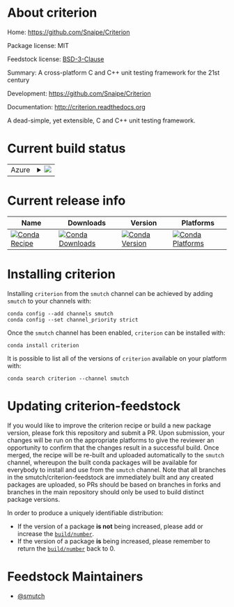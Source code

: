 About criterion
===============

Home: https://github.com/Snaipe/Criterion

Package license: MIT

Feedstock license: [BSD-3-Clause](https://github.com/smutch/criterion-feedstock/blob/main/LICENSE.txt)

Summary: A cross-platform C and C++ unit testing framework for the 21st century

Development: https://github.com/Snaipe/Criterion

Documentation: http://criterion.readthedocs.org

A dead-simple, yet extensible, C and C++ unit testing framework.


Current build status
====================


<table>
    
  <tr>
    <td>Azure</td>
    <td>
      <details>
        <summary>
          <a href="https://dev.azure.com/smutch/feedstock-builds/_build/latest?definitionId=3&branchName=main">
            <img src="https://dev.azure.com/smutch/feedstock-builds/_apis/build/status/criterion-feedstock?branchName=main">
          </a>
        </summary>
        <table>
          <thead><tr><th>Variant</th><th>Status</th></tr></thead>
          <tbody><tr>
              <td>linux_64</td>
              <td>
                <a href="https://dev.azure.com/smutch/feedstock-builds/_build/latest?definitionId=3&branchName=main">
                  <img src="https://dev.azure.com/smutch/feedstock-builds/_apis/build/status/criterion-feedstock?branchName=main&jobName=linux&configuration=linux_64_" alt="variant">
                </a>
              </td>
            </tr><tr>
              <td>linux_aarch64</td>
              <td>
                <a href="https://dev.azure.com/smutch/feedstock-builds/_build/latest?definitionId=3&branchName=main">
                  <img src="https://dev.azure.com/smutch/feedstock-builds/_apis/build/status/criterion-feedstock?branchName=main&jobName=linux&configuration=linux_aarch64_" alt="variant">
                </a>
              </td>
            </tr><tr>
              <td>linux_ppc64le</td>
              <td>
                <a href="https://dev.azure.com/smutch/feedstock-builds/_build/latest?definitionId=3&branchName=main">
                  <img src="https://dev.azure.com/smutch/feedstock-builds/_apis/build/status/criterion-feedstock?branchName=main&jobName=linux&configuration=linux_ppc64le_" alt="variant">
                </a>
              </td>
            </tr><tr>
              <td>osx_64</td>
              <td>
                <a href="https://dev.azure.com/smutch/feedstock-builds/_build/latest?definitionId=3&branchName=main">
                  <img src="https://dev.azure.com/smutch/feedstock-builds/_apis/build/status/criterion-feedstock?branchName=main&jobName=osx&configuration=osx_64_" alt="variant">
                </a>
              </td>
            </tr><tr>
              <td>win_64</td>
              <td>
                <a href="https://dev.azure.com/smutch/feedstock-builds/_build/latest?definitionId=3&branchName=main">
                  <img src="https://dev.azure.com/smutch/feedstock-builds/_apis/build/status/criterion-feedstock?branchName=main&jobName=win&configuration=win_64_" alt="variant">
                </a>
              </td>
            </tr>
          </tbody>
        </table>
      </details>
    </td>
  </tr>
</table>

Current release info
====================

| Name | Downloads | Version | Platforms |
| --- | --- | --- | --- |
| [![Conda Recipe](https://img.shields.io/badge/recipe-criterion-green.svg)](https://anaconda.org/smutch/criterion) | [![Conda Downloads](https://img.shields.io/conda/dn/smutch/criterion.svg)](https://anaconda.org/smutch/criterion) | [![Conda Version](https://img.shields.io/conda/vn/smutch/criterion.svg)](https://anaconda.org/smutch/criterion) | [![Conda Platforms](https://img.shields.io/conda/pn/smutch/criterion.svg)](https://anaconda.org/smutch/criterion) |

Installing criterion
====================

Installing `criterion` from the `smutch` channel can be achieved by adding `smutch` to your channels with:

```
conda config --add channels smutch
conda config --set channel_priority strict
```

Once the `smutch` channel has been enabled, `criterion` can be installed with:

```
conda install criterion
```

It is possible to list all of the versions of `criterion` available on your platform with:

```
conda search criterion --channel smutch
```




Updating criterion-feedstock
============================

If you would like to improve the criterion recipe or build a new
package version, please fork this repository and submit a PR. Upon submission,
your changes will be run on the appropriate platforms to give the reviewer an
opportunity to confirm that the changes result in a successful build. Once
merged, the recipe will be re-built and uploaded automatically to the
`smutch` channel, whereupon the built conda packages will be available for
everybody to install and use from the `smutch` channel.
Note that all branches in the smutch/criterion-feedstock are
immediately built and any created packages are uploaded, so PRs should be based
on branches in forks and branches in the main repository should only be used to
build distinct package versions.

In order to produce a uniquely identifiable distribution:
 * If the version of a package **is not** being increased, please add or increase
   the [``build/number``](https://docs.conda.io/projects/conda-build/en/latest/resources/define-metadata.html#build-number-and-string).
 * If the version of a package **is** being increased, please remember to return
   the [``build/number``](https://docs.conda.io/projects/conda-build/en/latest/resources/define-metadata.html#build-number-and-string)
   back to 0.

Feedstock Maintainers
=====================

* [@smutch](https://github.com/smutch/)

